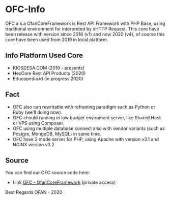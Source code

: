 # OFC-Info
OFC a.k.a OfanCoreFramework is Rest API Framework with PHP Base, using traditional environment for interpreted by xHTTP Request.
This core have been release with version since 2016 (v1) and now 2020 (v4), of course this core have been used from 2019 in local platform.

## Info Platform Used Core
- KIOSDESA.COM (2019 - presents)
- HexCore Rest API Products (2020)
- Educopedia.id (in progress 2020)

## Fact
- OFC also can rewritable with reframing paradigm such as Python or Ruby (we'll doing now).
- OFC chould running in low budget enviroment server, like Shared Host or VPS using Composer.
- OFC using multiple database connect also with vendor variants (such as Postgre, MongoDB, MySQL) in same time.
- OFC have 2 mode server for PHP, using Apache with version v3.1 and NGINX version v3.2

## Source
You can find our OFC source code here:
- Link [OFC - OfanCoreFramework](https://github.com/ofan-web-developer/OfanCoreFramework) (private access)

Best Regards
OFAN - 2020
